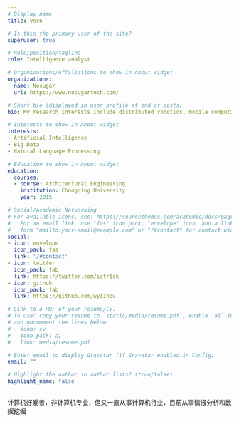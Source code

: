 ```yaml
---
# Display name
title: Vec6

# Is this the primary user of the site?
superuser: true

# Role/position/tagline
role: Intelligence analyst

# Organizations/Affiliations to show in About widget
organizations:
- name: Nosugar
  url: https://www.nosugartech.com/

# Short bio (displayed in user profile at end of posts)
bio: My research interests include distributed robotics, mobile computing and programmable matter.

# Interests to show in About widget
interests:
- Artificial Intelligence
- Big Data
- Natural Language Processing

# Education to show in About widget
education:
  courses:
  - course: Architectural Engineering
    institution: Chongqing University
    year: 2015

# Social/Academic Networking
# For available icons, see: https://sourcethemes.com/academic/docs/page-builder/#icons
#   For an email link, use "fas" icon pack, "envelope" icon, and a link in the
#   form "mailto:your-email@example.com" or "/#contact" for contact widget.
social:
- icon: envelope
  icon_pack: fas
  link: '/#contact'
- icon: twitter
  icon_pack: fab
  link: https://twitter.com/istr1ck
- icon: github
  icon_pack: fab
  link: https://github.com/wyizhou

# Link to a PDF of your resume/CV.
# To use: copy your resume to `static/media/resume.pdf`, enable `ai` icons in `params.toml`, 
# and uncomment the lines below.
# - icon: cv
#   icon_pack: ai
#   link: media/resume.pdf

# Enter email to display Gravatar (if Gravatar enabled in Config)
email: ""

# Highlight the author in author lists? (true/false)
highlight_name: false
---
```


计算机好爱者，非计算机专业，但又一直从事计算机行业，目前从事情报分析和数据挖掘


